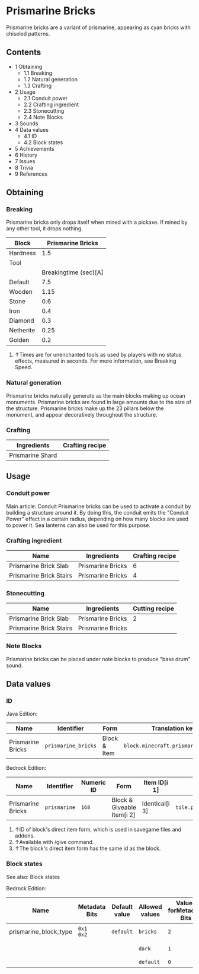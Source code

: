 # Prismarine Bricks
Prismarine bricks are a variant of prismarine, appearing as cyan bricks with chiseled patterns. 

## Contents
- 1 Obtaining
	- 1.1 Breaking
	- 1.2 Natural generation
	- 1.3 Crafting
- 2 Usage
	- 2.1 Conduit power
	- 2.2 Crafting ingredient
	- 2.3 Stonecutting
	- 2.4 Note Blocks
- 3 Sounds
- 4 Data values
	- 4.1 ID
	- 4.2 Block states
- 5 Achievements
- 6 History
- 7 Issues
- 8 Trivia
- 9 References

## Obtaining
### Breaking
Prismarine bricks only drops itself when mined with a pickaxe. If mined by any other tool, it drops nothing.

| Block     | Prismarine Bricks     |
|-----------|-----------------------|
| Hardness  | 1.5                   |
| Tool      |                       |
|           | Breakingtime (sec)[A] |
| Default   | 7.5                   |
| Wooden    | 1.15                  |
| Stone     | 0.6                   |
| Iron      | 0.4                   |
| Diamond   | 0.3                   |
| Netherite | 0.25                  |
| Golden    | 0.2                   |

1. ↑Times are for unenchanted tools as used by players with no status effects, measured in seconds. For more information, see Breaking Speed.

### Natural generation
Prismarine bricks naturally generate as the main blocks making up ocean monuments. Prismarine bricks are found in large amounts due to the size of the structure. Prismarine bricks make up the 23 pillars below the monument, and appear decoratively throughout the structure.

### Crafting
| Ingredients      | Crafting recipe |
|------------------|-----------------|
| Prismarine Shard |                 |

## Usage
### Conduit power
Main article: Conduit
Prismarine bricks can be used to activate a conduit by building a structure around it. By doing this, the conduit emits the "Conduit Power" effect in a certain radius, depending on how many blocks are used to power it. Sea lanterns can also be used for this purpose.

### Crafting ingredient
| Name                    | Ingredients       | Crafting recipe |
|-------------------------|-------------------|-----------------|
| Prismarine Brick Slab   | Prismarine Bricks | 6               |
| Prismarine Brick Stairs | Prismarine Bricks | 4               |

### Stonecutting
| Name                    | Ingredients       | Cutting recipe |
|-------------------------|-------------------|----------------|
| Prismarine Brick Slab   | Prismarine Bricks | 2              |
| Prismarine Brick Stairs | Prismarine Bricks |                |

### Note Blocks
Prismarine bricks can be placed under note blocks to produce "bass drum" sound.

## Data values
### ID
Java Edition:

| Name              | Identifier          | Form         | Translation key                     |
|-------------------|---------------------|--------------|-------------------------------------|
| Prismarine Bricks | `prismarine_bricks` | Block & Item | `block.minecraft.prismarine_bricks` |

Bedrock Edition:

| Name              | Identifier   | Numeric ID | Form                       | Item ID[i 1]   | Translation key               |
|-------------------|--------------|------------|----------------------------|----------------|-------------------------------|
| Prismarine Bricks | `prismarine` | `168`      | Block & Giveable Item[i 2] | Identical[i 3] | `tile.prismarine.bricks.name` |

1. ↑ID of block's direct item form, which is used in savegame files and addons.
2. ↑Available with /give command.
3. ↑The block's direct item form has the same id as the block.

### Block states
See also: Block states

Bedrock Edition:

| Name                  | Metadata Bits   | Default value | Allowed values | Values forMetadata Bits | Description       |
|-----------------------|-----------------|---------------|----------------|-------------------------|-------------------|
| prismarine_block_type | `0x1`<br/>`0x2` | `default`     | `bricks`       | `2`                     | Prismarine Bricks |
|                       |                 |               | `dark`         | `1`                     | Dark Prismarine   |
|                       |                 |               | `default`      | `0`                     | Prismarine        |




